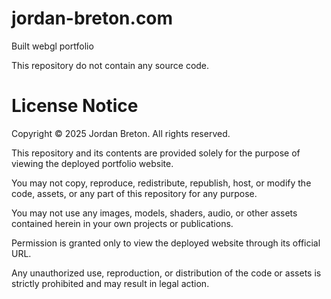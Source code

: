 # jordan-breton.com
Built webgl portfolio

This repository do not contain any source code.

# License Notice

Copyright © 2025 Jordan Breton. All rights reserved.

This repository and its contents are provided solely for the purpose of viewing the deployed portfolio website.

You may not copy, reproduce, redistribute, republish, host, or modify the code, assets, or any part of this repository for any purpose.

You may not use any images, models, shaders, audio, or other assets contained herein in your own projects or publications.

Permission is granted only to view the deployed website through its official URL.

Any unauthorized use, reproduction, or distribution of the code or assets is strictly prohibited and may result in legal action.
